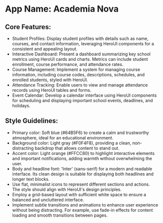# **App Name**: Academia Nova

## Core Features:

- Student Profiles: Display student profiles with details such as name, courses, and contact information, leveraging HeroUI components for a consistent and appealing layout.
- Interactive Dashboard: Present a dashboard summarizing key school metrics using HeroUI cards and charts. Metrics can include student enrollment, course performance, and attendance rates.
- Course Management: Implement a system for managing course information, including course codes, descriptions, schedules, and enrolled students, styled with HeroUI.
- Attendance Tracking: Enable users to view and manage attendance records using HeroUI tables and forms.
- Event Calendar: Develop a calendar interface using HeroUI components for scheduling and displaying important school events, deadlines, and holidays.

## Style Guidelines:

- Primary color: Soft blue (#64B5F6) to create a calm and trustworthy atmosphere, ideal for an educational environment.
- Background color: Light gray (#F0F4F8), providing a clean, non-distracting backdrop that allows content to stand out.
- Accent color: Light orange (#FFCC80) to highlight interactive elements and important notifications, adding warmth without overwhelming the user.
- Body and headline font: 'Inter' (sans-serif) for a modern and readable interface. Its clean design is suitable for displaying both headlines and longer text blocks.
- Use flat, minimalist icons to represent different sections and actions. The style should align with HeroUI's design principles.
- Employ a grid-based layout with sufficient white space to ensure a balanced and uncluttered interface.
- Implement subtle transitions and animations to enhance user experience without being distracting. For example, use fade-in effects for content loading and smooth transitions between pages.